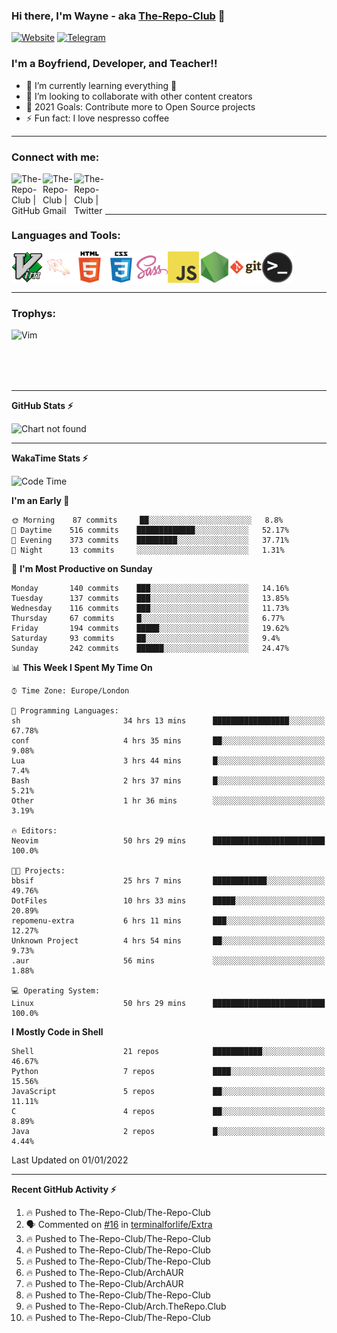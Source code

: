 ### Hi there, I'm Wayne - aka [The-Repo-Club][website] 👋

[![Website](https://img.shields.io/website?label=github.com/The-Repo-Club/&color=orange&style=flat-square&url=https://github.com/The-Repo-Club/)][website]
[![Telegram](https://img.shields.io/badge/Chat%20on-Telegram-orange.svg?color=orange&logo=telegram&style=flat-square)][telegram]

### I'm a Boyfriend, Developer, and Teacher!!

- 🌱 I’m currently learning everything 🤣
- 👯 I’m looking to collaborate with other content creators
- 🥅 2021 Goals: Contribute more to Open Source projects
- ⚡ Fun fact: I love nespresso coffee

---
### Connect with me:

[<img align="left" alt="The-Repo-Club | GitHub" width="50px" src="https://img.icons8.com/nolan/64/github.png" />][website]
[<img align="left" alt="The-Repo-Club | Gmail" width="50px" src="https://img.icons8.com/nolan/64/gmail.png" />][email]
[<img align="left" alt="The-Repo-Club | Twitter" width="50px" src="https://img.icons8.com/nolan/64/telegram-app.png" />][telegram]

[website]: https://github.com/The-Repo-Club/
[email]: mailto:wayne6324@gmail.com
[telegram]: https://t.me/TheRepoClub

<br />
<br />
<br />

---
### Languages and Tools:

<img align="left" alt="Vim" width="50px" src="https://raw.githubusercontent.com/github/explore/80688e429a7d4ef2fca1e82350fe8e3517d3494d/topics/vim/vim.png" />
<img align="left" alt="Fish" width="50px" src="https://raw.githubusercontent.com/github/explore/80688e429a7d4ef2fca1e82350fe8e3517d3494d/topics/fish/fish.png" />
<img align="left" alt="HTML5" width="50px" src="https://raw.githubusercontent.com/github/explore/80688e429a7d4ef2fca1e82350fe8e3517d3494d/topics/html/html.png" />
<img align="left" alt="CSS3" width="50px" src="https://raw.githubusercontent.com/github/explore/80688e429a7d4ef2fca1e82350fe8e3517d3494d/topics/css/css.png" />
<img align="left" alt="Sass" width="50px" src="https://raw.githubusercontent.com/github/explore/80688e429a7d4ef2fca1e82350fe8e3517d3494d/topics/sass/sass.png" />
<img align="left" alt="JavaScript" width="50px" src="https://raw.githubusercontent.com/github/explore/80688e429a7d4ef2fca1e82350fe8e3517d3494d/topics/javascript/javascript.png" />
<img align="left" alt="Node.js" width="50px" src="https://raw.githubusercontent.com/github/explore/80688e429a7d4ef2fca1e82350fe8e3517d3494d/topics/nodejs/nodejs.png" />
<img align="left" alt="Git" width="50px" src="https://raw.githubusercontent.com/github/explore/80688e429a7d4ef2fca1e82350fe8e3517d3494d/topics/git/git.png" />
<img align="left" alt="Terminal" width="50px" src="https://raw.githubusercontent.com/github/explore/80688e429a7d4ef2fca1e82350fe8e3517d3494d/topics/terminal/terminal.png" />

<br />
<br />
<br />

---
### Trophys:

<img align="left" alt="Vim" width="1200px" src="https://github-profile-trophy.vercel.app/?username=The-Repo-Club&theme=dracula&margin-w=8&margin-h=8&column=8" />

---

<br />
<br />
<br />
<br />

---
**GitHub Stats ⚡**

![Chart not found](https://github-readme-stats.vercel.app/api?username=The-Repo-Club&theme=tokyonight&show_icons=true&count_private=true&hide_border=true&include_all_commits=true&custom_title=The-Repo-Club%27s+GitHub+Stats)


---
**WakaTime Stats ⚡**

<!--START_SECTION:waka-->
![Code Time](http://img.shields.io/badge/Code%20Time-357%20hrs%207%20mins-blue)

**I'm an Early 🐤** 

```text
🌞 Morning    87 commits     ██░░░░░░░░░░░░░░░░░░░░░░░   8.8% 
🌆 Daytime    516 commits    █████████████░░░░░░░░░░░░   52.17% 
🌃 Evening    373 commits    █████████░░░░░░░░░░░░░░░░   37.71% 
🌙 Night      13 commits     ░░░░░░░░░░░░░░░░░░░░░░░░░   1.31%

```
📅 **I'm Most Productive on Sunday** 

```text
Monday       140 commits    ███░░░░░░░░░░░░░░░░░░░░░░   14.16% 
Tuesday      137 commits    ███░░░░░░░░░░░░░░░░░░░░░░   13.85% 
Wednesday    116 commits    ███░░░░░░░░░░░░░░░░░░░░░░   11.73% 
Thursday     67 commits     █░░░░░░░░░░░░░░░░░░░░░░░░   6.77% 
Friday       194 commits    █████░░░░░░░░░░░░░░░░░░░░   19.62% 
Saturday     93 commits     ██░░░░░░░░░░░░░░░░░░░░░░░   9.4% 
Sunday       242 commits    ██████░░░░░░░░░░░░░░░░░░░   24.47%

```


📊 **This Week I Spent My Time On** 

```text
⌚︎ Time Zone: Europe/London

💬 Programming Languages: 
sh                       34 hrs 13 mins      █████████████████░░░░░░░░   67.78% 
conf                     4 hrs 35 mins       ██░░░░░░░░░░░░░░░░░░░░░░░   9.08% 
Lua                      3 hrs 44 mins       █░░░░░░░░░░░░░░░░░░░░░░░░   7.4% 
Bash                     2 hrs 37 mins       █░░░░░░░░░░░░░░░░░░░░░░░░   5.21% 
Other                    1 hr 36 mins        ░░░░░░░░░░░░░░░░░░░░░░░░░   3.19%

🔥 Editors: 
Neovim                   50 hrs 29 mins      █████████████████████████   100.0%

🐱‍💻 Projects: 
bbsif                    25 hrs 7 mins       ████████████░░░░░░░░░░░░░   49.76% 
DotFiles                 10 hrs 33 mins      █████░░░░░░░░░░░░░░░░░░░░   20.89% 
repomenu-extra           6 hrs 11 mins       ███░░░░░░░░░░░░░░░░░░░░░░   12.27% 
Unknown Project          4 hrs 54 mins       ██░░░░░░░░░░░░░░░░░░░░░░░   9.73% 
.aur                     56 mins             ░░░░░░░░░░░░░░░░░░░░░░░░░   1.88%

💻 Operating System: 
Linux                    50 hrs 29 mins      █████████████████████████   100.0%

```

**I Mostly Code in Shell** 

```text
Shell                    21 repos            ███████████░░░░░░░░░░░░░░   46.67% 
Python                   7 repos             ████░░░░░░░░░░░░░░░░░░░░░   15.56% 
JavaScript               5 repos             ██░░░░░░░░░░░░░░░░░░░░░░░   11.11% 
C                        4 repos             ██░░░░░░░░░░░░░░░░░░░░░░░   8.89% 
Java                     2 repos             █░░░░░░░░░░░░░░░░░░░░░░░░   4.44%

```



 Last Updated on 01/01/2022
<!--END_SECTION:waka-->

---

**Recent GitHub Activity :zap:**

<!--START_SECTION:activity-->
1. 🔥 Pushed to The-Repo-Club/The-Repo-Club
2. 🗣 Commented on [#16](https://github.com/terminalforlife/Extra/issues/16) in [terminalforlife/Extra](https://github.com/terminalforlife/Extra)
3. 🔥 Pushed to The-Repo-Club/The-Repo-Club
4. 🔥 Pushed to The-Repo-Club/The-Repo-Club
5. 🔥 Pushed to The-Repo-Club/The-Repo-Club
6. 🔥 Pushed to The-Repo-Club/ArchAUR
7. 🔥 Pushed to The-Repo-Club/ArchAUR
8. 🔥 Pushed to The-Repo-Club/The-Repo-Club
9. 🔥 Pushed to The-Repo-Club/Arch.TheRepo.Club
10. 🔥 Pushed to The-Repo-Club/The-Repo-Club
<!--END_SECTION:activity-->